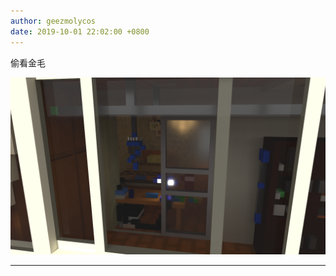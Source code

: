 ```yaml
---
author: geezmolycos
date: 2019-10-01 22:02:00 +0800
---
```


偷看金毛

![](/assets/images/qq-zone/2019-10-01-room.png)

---
